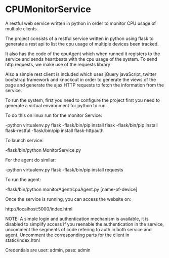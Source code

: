 CPUMonitorService
=================

A restful web service written in python in order to monitor CPU usage of multiple clients.

The project consists of a restful service written in python using flask
to generate a rest api to list the cpu usage of multiple devices been tracked.

It also has the code of the cpuAgent which when runned it registers to the service
and sends heartbeats with the cpu usage of the system. To send http requests, we
make use of the requests library

Also a simple rest client is included which uses jQuery javaScript, twitter bootstrap
framework and knockout in order to generate the views of the page and generate
the ajax HTTP requests to fetch the information from the service.


To run the system, first you need to configure the project first you need to 
generate a virtual environment for python to run. 

To do this on linux run for the monitor Service:

-python virtualenv.py flask
-flask/bin/pip install flask
-flask/bin/pip install flask-restful
-flask/bin/pip install flask-httpauth

To launch service:

-flask/bin/python MonitorService.py

For the agent do similar:

-python virtualenv.py flask
-flask/bin/pip install requests

To run the agent:

-flask/bin/python monitorAgent/cpuAgent.py [name-of-device]

Once the service is running, you can access the website on:

http://localhost:5000/index.html

NOTE: A simple login and authentication mechanism is available, it is disabled to simplify access
If you reenable the authentication in the service, uncomment the segments of code refering to auth in both service and agent. Uncomment the corresponding parts for the client in static/index.html

Credentials are user: admin, pass: admin
